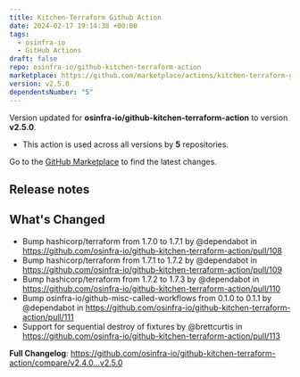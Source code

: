 ```yaml
---
title: Kitchen-Terraform Github Action
date: 2024-02-17 19:14:38 +00:00
tags:
  - osinfra-io
  - GitHub Actions
draft: false
repo: osinfra-io/github-kitchen-terraform-action
marketplace: https://github.com/marketplace/actions/kitchen-terraform-github-action
version: v2.5.0
dependentsNumber: "5"
---
```



Version updated for **osinfra-io/github-kitchen-terraform-action** to version **v2.5.0**.
- This action is used across all versions by **5** repositories.

Go to the [GitHub Marketplace](https://github.com/marketplace/actions/kitchen-terraform-github-action) to find the latest changes.

## Release notes

## What's Changed
* Bump hashicorp/terraform from 1.7.0 to 1.7.1 by @dependabot in https://github.com/osinfra-io/github-kitchen-terraform-action/pull/108
* Bump hashicorp/terraform from 1.7.1 to 1.7.2 by @dependabot in https://github.com/osinfra-io/github-kitchen-terraform-action/pull/109
* Bump hashicorp/terraform from 1.7.2 to 1.7.3 by @dependabot in https://github.com/osinfra-io/github-kitchen-terraform-action/pull/110
* Bump osinfra-io/github-misc-called-workflows from 0.1.0 to 0.1.1 by @dependabot in https://github.com/osinfra-io/github-kitchen-terraform-action/pull/111
* Support for sequential destroy of fixtures by @brettcurtis in https://github.com/osinfra-io/github-kitchen-terraform-action/pull/113


**Full Changelog**: https://github.com/osinfra-io/github-kitchen-terraform-action/compare/v2.4.0...v2.5.0
